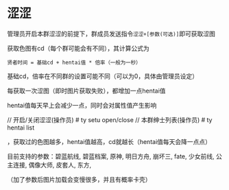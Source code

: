# 涩涩

管理员开启本群涩涩的前提下，群成员发送指令`涩涩+[参数(可选)]`即可获取涩图

获取色图有cd（每个群可能会有不同），其计算公式为

```
贤者时间 = 基础cd + hentai值 * 倍率（一般为一秒）
```

基础cd，倍率在不同群的设置可能不同（可以为0，具体由管理员设定）

每获取一次涩图（即时图片获取失败），都增加一点hentai值

hentai值每天早上会减少一点，同时会对属性值产生影响



// 开启/关闭涩涩(操作员)
\# ty setu open/close
// 本群绅士列表(操作员)
\# ty hentai list

，获取过的色图越多，hentai值越高，cd就越长（hentai值每天会降一点点）

目前支持的参数：碧蓝航线, 碧蓝档案, 原神, 明日方舟, 崩坏三, fate, 少女前线, 公主连接, 偶像大师, 皮套人, 东方, 

（加了参数后图片加载会变慢很多，并且有概率卡壳）